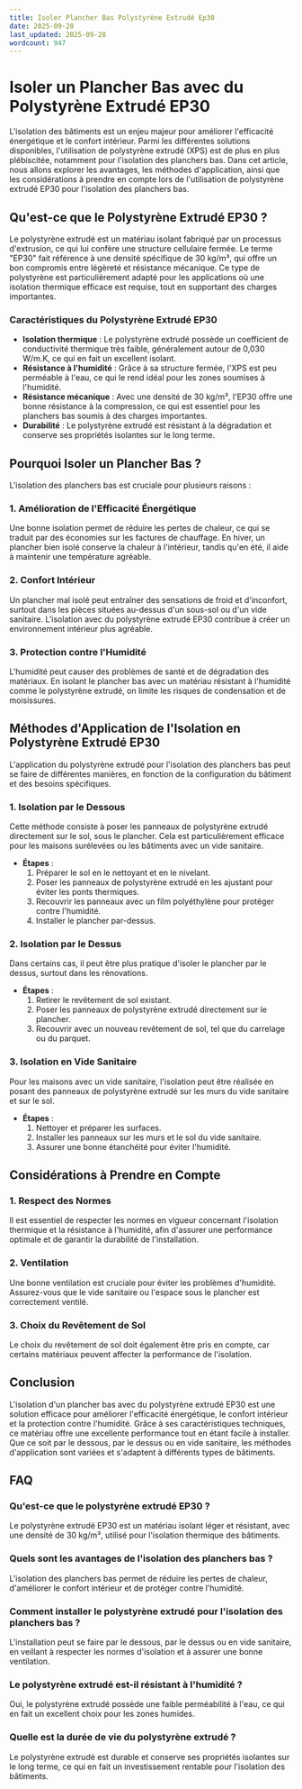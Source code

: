 ```yaml
---
title: Isoler Plancher Bas Polystyrène Extrudé Ep30
date: 2025-09-28
last_updated: 2025-09-28
wordcount: 947
---
```


# Isoler un Plancher Bas avec du Polystyrène Extrudé EP30

L'isolation des bâtiments est un enjeu majeur pour améliorer l'efficacité énergétique et le confort intérieur. Parmi les différentes solutions disponibles, l'utilisation de polystyrène extrudé (XPS) est de plus en plus plébiscitée, notamment pour l'isolation des planchers bas. Dans cet article, nous allons explorer les avantages, les méthodes d'application, ainsi que les considérations à prendre en compte lors de l'utilisation de polystyrène extrudé EP30 pour l'isolation des planchers bas.

## Qu'est-ce que le Polystyrène Extrudé EP30 ?

Le polystyrène extrudé est un matériau isolant fabriqué par un processus d'extrusion, ce qui lui confère une structure cellulaire fermée. Le terme "EP30" fait référence à une densité spécifique de 30 kg/m³, qui offre un bon compromis entre légèreté et résistance mécanique. Ce type de polystyrène est particulièrement adapté pour les applications où une isolation thermique efficace est requise, tout en supportant des charges importantes.

### Caractéristiques du Polystyrène Extrudé EP30

- **Isolation thermique** : Le polystyrène extrudé possède un coefficient de conductivité thermique très faible, généralement autour de 0,030 W/m.K, ce qui en fait un excellent isolant.
- **Résistance à l'humidité** : Grâce à sa structure fermée, l'XPS est peu perméable à l'eau, ce qui le rend idéal pour les zones soumises à l'humidité.
- **Résistance mécanique** : Avec une densité de 30 kg/m³, l'EP30 offre une bonne résistance à la compression, ce qui est essentiel pour les planchers bas soumis à des charges importantes.
- **Durabilité** : Le polystyrène extrudé est résistant à la dégradation et conserve ses propriétés isolantes sur le long terme.

## Pourquoi Isoler un Plancher Bas ?

L'isolation des planchers bas est cruciale pour plusieurs raisons :

### 1. Amélioration de l'Efficacité Énergétique

Une bonne isolation permet de réduire les pertes de chaleur, ce qui se traduit par des économies sur les factures de chauffage. En hiver, un plancher bien isolé conserve la chaleur à l'intérieur, tandis qu'en été, il aide à maintenir une température agréable.

### 2. Confort Intérieur

Un plancher mal isolé peut entraîner des sensations de froid et d'inconfort, surtout dans les pièces situées au-dessus d'un sous-sol ou d'un vide sanitaire. L'isolation avec du polystyrène extrudé EP30 contribue à créer un environnement intérieur plus agréable.

### 3. Protection contre l'Humidité

L'humidité peut causer des problèmes de santé et de dégradation des matériaux. En isolant le plancher bas avec un matériau résistant à l'humidité comme le polystyrène extrudé, on limite les risques de condensation et de moisissures.

## Méthodes d'Application de l'Isolation en Polystyrène Extrudé EP30

L'application du polystyrène extrudé pour l'isolation des planchers bas peut se faire de différentes manières, en fonction de la configuration du bâtiment et des besoins spécifiques.

### 1. Isolation par le Dessous

Cette méthode consiste à poser les panneaux de polystyrène extrudé directement sur le sol, sous le plancher. Cela est particulièrement efficace pour les maisons surélevées ou les bâtiments avec un vide sanitaire.

- **Étapes** :
  1. Préparer le sol en le nettoyant et en le nivelant.
  2. Poser les panneaux de polystyrène extrudé en les ajustant pour éviter les ponts thermiques.
  3. Recouvrir les panneaux avec un film polyéthylène pour protéger contre l'humidité.
  4. Installer le plancher par-dessus.

### 2. Isolation par le Dessus

Dans certains cas, il peut être plus pratique d'isoler le plancher par le dessus, surtout dans les rénovations.

- **Étapes** :
  1. Retirer le revêtement de sol existant.
  2. Poser les panneaux de polystyrène extrudé directement sur le plancher.
  3. Recouvrir avec un nouveau revêtement de sol, tel que du carrelage ou du parquet.

### 3. Isolation en Vide Sanitaire

Pour les maisons avec un vide sanitaire, l'isolation peut être réalisée en posant des panneaux de polystyrène extrudé sur les murs du vide sanitaire et sur le sol.

- **Étapes** :
  1. Nettoyer et préparer les surfaces.
  2. Installer les panneaux sur les murs et le sol du vide sanitaire.
  3. Assurer une bonne étanchéité pour éviter l'humidité.

## Considérations à Prendre en Compte

### 1. Respect des Normes

Il est essentiel de respecter les normes en vigueur concernant l'isolation thermique et la résistance à l'humidité, afin d'assurer une performance optimale et de garantir la durabilité de l'installation.

### 2. Ventilation

Une bonne ventilation est cruciale pour éviter les problèmes d'humidité. Assurez-vous que le vide sanitaire ou l'espace sous le plancher est correctement ventilé.

### 3. Choix du Revêtement de Sol

Le choix du revêtement de sol doit également être pris en compte, car certains matériaux peuvent affecter la performance de l'isolation.

## Conclusion

L'isolation d'un plancher bas avec du polystyrène extrudé EP30 est une solution efficace pour améliorer l'efficacité énergétique, le confort intérieur et la protection contre l'humidité. Grâce à ses caractéristiques techniques, ce matériau offre une excellente performance tout en étant facile à installer. Que ce soit par le dessous, par le dessus ou en vide sanitaire, les méthodes d'application sont variées et s'adaptent à différents types de bâtiments.

## FAQ

### Qu'est-ce que le polystyrène extrudé EP30 ?

Le polystyrène extrudé EP30 est un matériau isolant léger et résistant, avec une densité de 30 kg/m³, utilisé pour l'isolation thermique des bâtiments.

### Quels sont les avantages de l'isolation des planchers bas ?

L'isolation des planchers bas permet de réduire les pertes de chaleur, d'améliorer le confort intérieur et de protéger contre l'humidité.

### Comment installer le polystyrène extrudé pour l'isolation des planchers bas ?

L'installation peut se faire par le dessous, par le dessus ou en vide sanitaire, en veillant à respecter les normes d'isolation et à assurer une bonne ventilation.

### Le polystyrène extrudé est-il résistant à l'humidité ?

Oui, le polystyrène extrudé possède une faible perméabilité à l'eau, ce qui en fait un excellent choix pour les zones humides.

### Quelle est la durée de vie du polystyrène extrudé ?

Le polystyrène extrudé est durable et conserve ses propriétés isolantes sur le long terme, ce qui en fait un investissement rentable pour l'isolation des bâtiments.